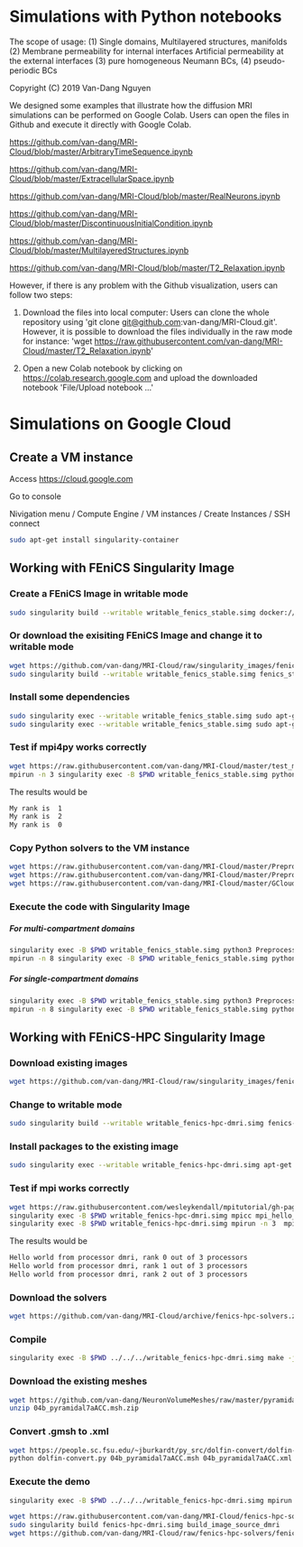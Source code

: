 # Simulations with Python notebooks

The scope of usage: 
(1) Single domains, Multilayered structures, manifolds
(2) Membrane permeability for internal interfaces
    Artificial permeability at the external interfaces
(3) pure homogeneous Neumann BCs, (4) pseudo-periodic BCs

Copyright (C) 2019 Van-Dang Nguyen

We designed some examples that illustrate how the diffusion MRI simulations can be performed on Google Colab. Users can open the files in Github and execute it directly with Google Colab.

https://github.com/van-dang/MRI-Cloud/blob/master/ArbitraryTimeSequence.ipynb

https://github.com/van-dang/MRI-Cloud/blob/master/ExtracellularSpace.ipynb

https://github.com/van-dang/MRI-Cloud/blob/master/RealNeurons.ipynb

https://github.com/van-dang/MRI-Cloud/blob/master/DiscontinuousInitialCondition.ipynb

https://github.com/van-dang/MRI-Cloud/blob/master/MultilayeredStructures.ipynb

https://github.com/van-dang/MRI-Cloud/blob/master/T2_Relaxation.ipynb

However, if there is any problem with the Github visualization, users can follow two steps:

1. Download the files into local computer: Users can clone the whole repository using 'git clone git@github.com:van-dang/MRI-Cloud.git'. However, it is possible to download the files individually in the raw mode for instance:
'wget https://raw.githubusercontent.com/van-dang/MRI-Cloud/master/T2_Relaxation.ipynb'

2. Open a new Colab notebook by clicking on https://colab.research.google.com and upload the downloaded notebook 'File/Upload notebook ...'


# Simulations on Google Cloud

## Create a VM instance

Access https://cloud.google.com

Go to console

Nivigation menu / Compute Engine / VM instances / Create Instances / SSH connect

```bash
sudo apt-get install singularity-container
```

## Working with FEniCS Singularity Image
### Create a FEniCS Image in writable mode

```bash
sudo singularity build --writable writable_fenics_stable.simg docker://fenicsproject/stable
```
### Or download the exisiting FEniCS Image and change it to writable mode
```bash
wget https://github.com/van-dang/MRI-Cloud/raw/singularity_images/fenics_stable.simg
sudo singularity build --writable writable_fenics_stable.simg fenics_stable.simg
```

### Install some dependencies
```bash
sudo singularity exec --writable writable_fenics_stable.simg sudo apt-get update
sudo singularity exec --writable writable_fenics_stable.simg sudo apt-get install zip unzip gmsh
```
### Test if mpi4py works correctly
```bash
wget https://raw.githubusercontent.com/van-dang/MRI-Cloud/master/test_mpi4py.py
mpirun -n 3 singularity exec -B $PWD writable_fenics_stable.simg python3 test_mpi4py.py
```
The results would be
```bash
My rank is  1
My rank is  2
My rank is  0
```

### Copy Python solvers to the VM instance
```bash
wget https://raw.githubusercontent.com/van-dang/MRI-Cloud/master/PreprocessingOneCompt.py
wget https://raw.githubusercontent.com/van-dang/MRI-Cloud/master/PreprocessingMultiCompt.py
wget https://raw.githubusercontent.com/van-dang/MRI-Cloud/master/GCloudDmriSolver.py
```

### Execute the code with Singularity Image

##### For multi-compartment domains
```bash
singularity exec -B $PWD writable_fenics_stable.simg python3 PreprocessingMultiCompt.py -o multcompt_files.h5
mpirun -n 8 singularity exec -B $PWD writable_fenics_stable.simg python3 GCloudDmriSolver.py -f multcompt_files.h5 -M 1 -b 1000 -p 1e-5 -d 10600 -D 43100 -k 200 -gdir 0 1 0
 ```
##### For single-compartment domains
```bash
singularity exec -B $PWD writable_fenics_stable.simg python3 PreprocessingOneCompt.py -o onecompt_files.h5
mpirun -n 8 singularity exec -B $PWD writable_fenics_stable.simg python3 GCloudDmriSolver.py -f onecompt_files.h5 -M 0 -b 1000 -d 10600 -D 43100 -k 200 -gdir 1 0 0 
```
## Working with FEniCS-HPC Singularity Image
### Download existing images
```bash
wget https://github.com/van-dang/MRI-Cloud/raw/singularity_images/fenics-hpc-dmri.simg
```

### Change to writable mode
```bash
sudo singularity build --writable writable_fenics-hpc-dmri.simg fenics-hpc-dmri.simg
```

### Install packages to the existing image
```bash
sudo singularity exec --writable writable_fenics-hpc-dmri.simg apt-get install zip unzip gmsh
```

### Test if mpi works correctly
```bash
wget https://raw.githubusercontent.com/wesleykendall/mpitutorial/gh-pages/tutorials/mpi-hello-world/code/mpi_hello_world.c
singularity exec -B $PWD writable_fenics-hpc-dmri.simg mpicc mpi_hello_world.c -o mpi_hello_world
singularity exec -B $PWD writable_fenics-hpc-dmri.simg mpirun -n 3  mpi_hello_world
```
The results would be
```bash
Hello world from processor dmri, rank 0 out of 3 processors
Hello world from processor dmri, rank 1 out of 3 processors
Hello world from processor dmri, rank 2 out of 3 processors
```

### Download the solvers
```bash
wget https://github.com/van-dang/MRI-Cloud/archive/fenics-hpc-solvers.zip
```
### Compile
```bash
singularity exec -B $PWD ../../../writable_fenics-hpc-dmri.simg make -j 8
```
### Download the existing meshes
```bash
wget https://github.com/van-dang/NeuronVolumeMeshes/raw/master/pyramidals/04b_pyramidal7aACC.msh.zip
unzip 04b_pyramidal7aACC.msh.zip
```

### Convert .gmsh to .xml
```bash
wget https://people.sc.fsu.edu/~jburkardt/py_src/dolfin-convert/dolfin-convert.py
python dolfin-convert.py 04b_pyramidal7aACC.msh 04b_pyramidal7aACC.xml
```

### Execute the demo
```bash
singularity exec -B $PWD ../../../writable_fenics-hpc-dmri.simg mpirun -n 8 ./demo -m 04b_pyramidal7aACC.xml 
```

```bash
wget https://raw.githubusercontent.com/van-dang/MRI-Cloud/fenics-hpc-solvers/build_image_source_dmri
sudo singularity build fenics-hpc-dmri.simg build_image_source_dmri
wget https://github.com/van-dang/MRI-Cloud/raw/fenics-hpc-solvers/fenics-hpc-dmri.simg
```
